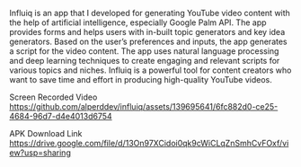 
Influiq is an app that I developed for generating YouTube video content with the help of artificial intelligence, especially Google Palm API. The app provides forms and helps users with in-built topic generators and key idea generators. Based on the user’s preferences and inputs, the app generates a script for the video content. The app uses natural language processing and deep learning techniques to create engaging and relevant scripts for various topics and niches. Influiq is a powerful tool for content creators who want to save time and effort in producing high-quality YouTube videos.



Screen Recorded Video
https://github.com/alperddev/influiq/assets/139695641/6fc882d0-ce25-4684-96d7-d4e4013d6754

APK Download Link
https://drive.google.com/file/d/13On97XCidoi0qk9cWiCLqZnSmhCvFOxf/view?usp=sharing
